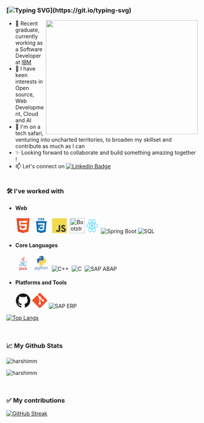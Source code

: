 
### [![Typing SVG](https://readme-typing-svg.demolab.com/?lines=👋+Hello+,+World+🌎;I'm+Harshini+!)](https://git.io/typing-svg)

<img src="https://github.com/harshimm/harshimm/assets/87597527/494755e6-5a68-407f-ab81-228771e752c9" align="right" width="400" height="300">

- :telescope: Recent graduate, currently working as a Software Developer at [IBM](https://www.ibm.com/in-en)  <br>
- 🌱 I have keen interests in Open source, Web Development, Cloud and AI <br>
- 👣 I'm on a tech safari, venturing into uncharted territories, to broaden my skillset and contribute as much as I can <br>
- ✨ Looking forward to collaborate and build something amazing together ! <br>
- :mailbox: Let's connect on [![Linkedin Badge](https://img.shields.io/badge/-LinkedIn-blue?style=flat&logo=Linkedin&logoColor=white)](https://www.linkedin.com/in/harshini-profile/)
<br><br>

### :hammer_and_wrench: I've worked with 

- #### Web 
  <img src="https://github.com/devicons/devicon/blob/master/icons/html5/html5-original.svg" title="HTML5" alt="HTML" width="40" height="40"/>&nbsp;
  <img src="https://github.com/devicons/devicon/blob/master/icons/css3/css3-plain-wordmark.svg"  title="CSS3" alt="CSS" width="40" height="40"/>&nbsp;
  <img src="https://github.com/devicons/devicon/blob/master/icons/javascript/javascript-original.svg" title="JavaScript" alt="JavaScript" width="40" height="40"/>&nbsp;
  <img src="https://camo.githubusercontent.com/b872b9ada0c2c3d373bbb0c356eb4af353127335fc3d2e611964433864ab4de1/68747470733a2f2f676574626f6f7473747261702e636f6d2f646f63732f352e322f6173736574732f6272616e642f626f6f7473747261702d6c6f676f2d736861646f772e706e67" title="Bootstrap" width="40" height="40">
  <img src="https://github.com/devicons/devicon/blob/master/icons/react/react-original.svg" title="React.js" alt="React.js" width="30" height="40"/>&nbsp;
  <img src="https://user-images.githubusercontent.com/33158051/103466606-760a4000-4d14-11eb-9941-2f3d00371471.png" title="Spring Boot" alt="Spring Boot" width="50" height="40"/>
  <img src="https://user-images.githubusercontent.com/40461634/114240226-2f506580-9955-11eb-849b-e2a25117d681.png" title="SQL" alt="SQL" width="40" height="40"/>&nbsp;

- #### Core Languages  
  <img src="https://github.com/devicons/devicon/blob/master/icons/java/java-original-wordmark.svg" title="Java" alt="Java" width="40" height="40"/>&nbsp;
  <img src="https://github.com/devicons/devicon/blob/master/icons/python/python-original-wordmark.svg" title="Python3" alt="Python3" width="40" height="40"/>&nbsp;
  <img src="https://cdn.jsdelivr.net/gh/devicons/devicon/icons/cplusplus/cplusplus-plain.svg" title="C++" alt="C++" width="40" height="40"/>&nbsp; 
  <img src="https://cdn.jsdelivr.net/gh/devicons/devicon/icons/c/c-plain.svg" title="C" alt="C" width="40" height="40"/>&nbsp;
  <img src="https://community.sap.com/legacyfs/online/storage/blog_attachments/2018/10/aPaaS.jpg" title="SAP ABAP" alt="SAP ABAP" width="50" height="40">
  
- #### Platforms and Tools
  <img src="https://github.com/devicons/devicon/blob/master/icons/github/github-original.svg" title="Github" alt="Github" width="40" height="40">
  <img src="https://github.com/devicons/devicon/blob/master/icons/git/git-original.svg" title="Git" alt="Git" width="40" height="40">
  <img src="https://www.svgrepo.com/show/331567/sap.svg" title="SAP ERP" alt="SAP ERP" width="40" height="40">
  


[![Top Langs](https://github-readme-stats.vercel.app/api/top-langs/?username=harshimm&layout=compact&theme=vision-friendly-dark)](https://github.com/anuraghazra/github-readme-stats)

<br>

### 📈 My Github Stats 

<img  src="https://github-profile-trophy.vercel.app/?username=harshimm&theme=juicyfresh&no-bg=true" alt="harshimm"><br>
<p align="left"> <img src="https://github-readme-stats.vercel.app/api?username=harshimm&show_icons=true&locale=en" alt="harshimm" ></p>
<br>

### ✅ My contributions 
[![GitHub Streak](http://github-readme-streak-stats.herokuapp.com?user=harshimm&theme=dark&background=000000)](https://git.io/streak-stats)


